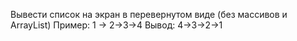 Вывести список на экран в перевернутом виде (без массивов и ArrayList)
Пример: 1 -> 2->3->4
Вывод: 4->3->2->1
